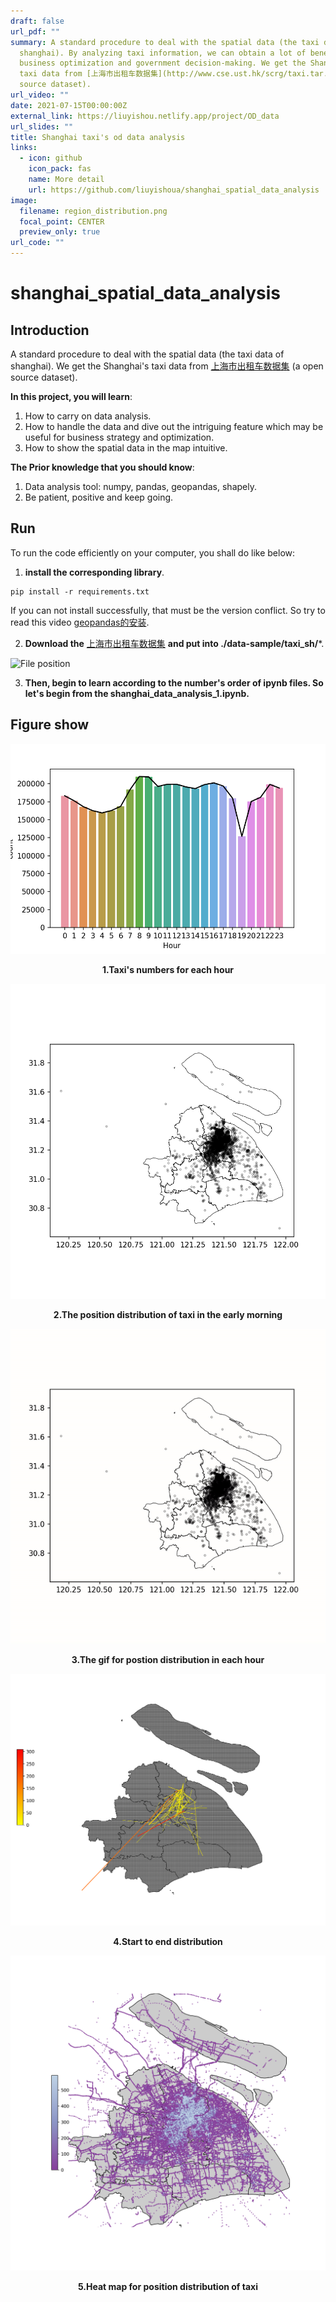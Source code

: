 ```yaml
---
draft: false
url_pdf: ""
summary: A standard procedure to deal with the spatial data (the taxi data of
  shanghai). By analyzing taxi information, we can obtain a lot of benefits for
  business optimization and government decision-making. We get the Shanghai's
  taxi data from [上海市出租车数据集](http://www.cse.ust.hk/scrg/taxi.tar.gz) (a open
  source dataset).
url_video: ""
date: 2021-07-15T00:00:00Z
external_link: https://liuyishou.netlify.app/project/OD_data
url_slides: ""
title: Shanghai taxi's od data analysis
links:
  - icon: github
    icon_pack: fas
    name: More detail
    url: https://github.com/liuyishoua/shanghai_spatial_data_analysis
image:
  filename: region_distribution.png
  focal_point: CENTER
  preview_only: true
url_code: ""
---
```

# shanghai_spatial_data_analysis

## Introduction

A standard procedure to deal with the spatial data (the taxi data of shanghai). We get the Shanghai's taxi data from [上海市出租车数据集](http://www.cse.ust.hk/scrg/taxi.tar.gz) (a open source dataset). 

**In this project, you will learn**:

1. How to carry on data analysis.
2. How to handle the data and dive out the intriguing feature which may be useful for business strategy and optimization.
3. How to show the spatial data in the map intuitive.

**The Prior knowledge that you should know**:

1. Data analysis tool: numpy, pandas, geopandas, shapely.
2. Be patient, positive and keep going.

## Run

To run the code efficiently on your computer, you shall do like below:

1. **install the corresponding library**.

```
pip install -r requirements.txt
```

If you can not install successfully, that must be the version conflict. So try to read this video [geopandas的安装](https://www.bilibili.com/video/BV1A5411a7xz?p=11).

2. **Download the** [上海市出租车数据集](http://www.cse.ust.hk/scrg/taxi.tar.gz) **and put into ./data-sample/taxi_sh/***.

![File position](./images/file_position.png)

3. **Then, begin to learn according to the number's order of ipynb files. So let's begin from the shanghai_data_analysis_1.ipynb.**

## Figure show



![hour_count](hour_count.png)

<p align="center" >
  <b>1.Taxi's numbers for each hour</b>
</p>

![hour0_distribution](hour0_distribution.png)

<p align="center" >
  <b>2.The position distribution of taxi in the early morning</b>
</p>

![video](video.gif)

<p align="center" >
  <b>3.The gif for postion distribution in each hour</b>
</p>

![taxi_start2end](taxi_start2end.png)

<p align="center" >
  <b>4.Start to end distribution</b>
</p>

![region_distribution](region_distribution.png)

<p align="center" >
  <b>5.Heat map for position distribution of taxi</b>
</p>